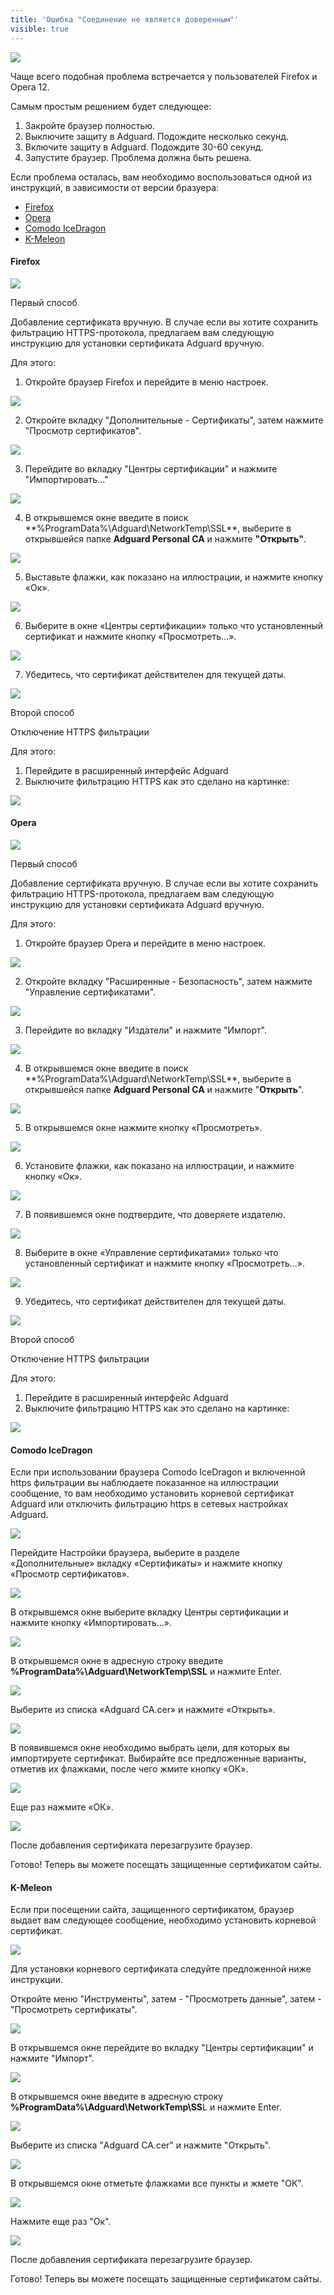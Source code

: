 ```yaml
---
title: 'Ошибка "Соединение не является доверенным"'
visible: true
---
```


![](https://cdn.adguard.com/public/Adguard/kb/ru/cert_ru.png)

Чаще всего подобная проблема встречается у пользователей Firefox и Opera 12. 

Самым простым решением будет следующее: 
1. Закройте браузер полностью. 
2. Выключите защиту в Adguard. Подождите несколько секунд. 
3. Включите защиту в Adguard. Подождите 30-60 секунд. 
4. Запустите браузер. Проблема должна быть решена.

Если проблема осталась, вам необходимо воспользоваться одной из инструкций, в зависимости от версии бразуера:

* [Firefox](#firefox)
* [Opera](#opera)
* [Comodo IceDragon](#comodo)
* [K-Meleon](#k-meleon)

<a name="firefox"></a>
#### Firefox
![](https://cdn.adguard.com/public/Adguard/kb/ru/certificate_ff/1.png)

Первый способ

Добавление сертификата вручную.
В случае если вы хотите сохранить фильтрацию HTTPS-протокола, предлагаем вам следующую инструкцию для установки сертификата Adguard вручную.

Для этого:
1. Откройте браузер Firefox и перейдите в меню настроек.

![](https://cdn.adguard.com/public/Adguard/kb/ru/certificate_ff/2.png)

2. Откройте вкладку "Дополнительные - Сертификаты", затем нажмите "Просмотр сертификатов".

![](https://cdn.adguard.com/public/Adguard/kb/ru/certificate_ff/3.png)

3. Перейдите во вкладку "Центры сертификации" и нажмите "Импортировать..."

![](https://cdn.adguard.com/public/Adguard/kb/ru/certificate_ff/4.png)

4. В открывшемся окне введите в поиск **%ProgramData%\Adguard\NetworkTemp\SSL\**, выберите в открывшейся папке **Adguard Personal CA** и нажмите **"Открыть"**.

![](https://cdn.adguard.com/public/Adguard/kb/ru/certificate/5.png)

5. Выставьте флажки, как показано на иллюстрации, и нажмите кнопку «Ок».

![](https://cdn.adguard.com/public/Adguard/kb/ru/certificate_ff/5.png)

6. Выберите в окне «Центры сертификации» только что установленный сертификат и нажмите кнопку «Просмотреть…».

![](https://cdn.adguard.com/public/Adguard/kb/ru/certificate_ff/6.png)

7. Убедитесь, что сертификат действителен для текущей даты.

![](https://cdn.adguard.com/public/Adguard/kb/ru/certificate_ff/7.png)

Второй способ

Отключение HTTPS фильтрации

Для этого: 
1. Перейдите в расширенный интерфейс Adguard 
2. Выключите фильтрацию HTTPS как это сделано на картинке:

![](https.png)


<a name="opera"></a>
#### Opera

![](https://cdn.adguard.com/public/Adguard/kb/ru/certificate/1.png)

Первый способ

Добавление сертификата вручную.
В случае если вы хотите сохранить фильтрацию HTTPS-протокола, предлагаем вам следующую инструкцию для установки сертификата Adguard вручную.

Для этого:
1. Откройте браузер Opera и перейдите в меню настроек.

![](https://cdn.adguard.com/public/Adguard/kb/ru/certificate/2.png)

2. Откройте вкладку "Расширенные - Безопасность", затем нажмите "Управление сертификатами".

![](https://cdn.adguard.com/public/Adguard/kb/ru/certificate/3.png)

3. Перейдите во вкладку "Издатели" и нажмите "Импорт".

![](https://cdn.adguard.com/public/Adguard/kb/ru/certificate/4.png)

4. В открывшемся окне введите в поиск **%ProgramData%\Adguard\NetworkTemp\SSL\**, выберите в открывшейся папке **Adguard Personal CA** и нажмите "**Открыть**".

![](https://cdn.adguard.com/public/Adguard/kb/ru/certificate/5.png)

5. В открывшемся окне нажмите кнопку «Просмотреть».

![](https://cdn.adguard.com/public/Adguard/kb/ru/certificate/6.png)

6. Установите флажки, как показано на иллюстрации, и нажмите кнопку «Ок».

![](https://cdn.adguard.com/public/Adguard/kb/ru/certificate/7.png)

7. В появившемся окне подтвердите, что доверяете издателю.

![](https://cdn.adguard.com/public/Adguard/kb/ru/certificate/8.png)

8. Выберите в окне «Управление сертификатами» только что установленный сертификат и нажмите кнопку «Просмотреть…».

![](https://cdn.adguard.com/public/Adguard/kb/ru/certificate/9.png)

9. Убедитесь, что сертификат действителен для текущей даты.

![](https://cdn.adguard.com/public/Adguard/kb/ru/certificate/10.png)

Второй способ

Отключение HTTPS фильтрации

Для этого: 
1. Перейдите в расширенный интерфейс Adguard 
2. Выключите фильтрацию HTTPS как это сделано на картинке:

![](https.png)

<a name="comodo"></a>
#### Comodo IceDragon

Если при использовании браузера Comodo IceDragon и включенной https фильтрации вы наблюдаете показанное на иллюстрации сообщение, то вам необходимо установить корневой сертификат Adguard или отключить фильтрацию https в сетевых настройках Adguard.

![](IceDragon_1.png)

Перейдите Настройки браузера, выберите в разделе «Дополнительные» вкладку «Сертификаты» и нажмите кнопку «Просмотр сертификатов».

![](IceDragon_2.png)

В открывшемся окне выберите вкладку Центры сертификации и нажмите кнопку «Импортировать…».

![](IceDragon_3.png)

В открывшемся окне в адресную строку введите **%ProgramData%\Adguard\NetworkTemp\SSL** и нажмите Enter.

![](IceDragon_4.png)

Выберите из списка «Adguard CA.cer» и нажмите «Открыть».

![](IceDragon_5.png)

В появившемся окне необходимо выбрать цели, для которых вы импортируете сертификат. Выбирайте все предложенные варианты, отметив их флажками, после чего жмите кнопку «ОК».

![](IceDragon_6.png)

Еще раз нажмите «ОК».

![](IceDragon_7.png)

После добавления сертификата перезагрузите браузер.

Готово! Теперь вы можете посещать защищенные сертификатом сайты.

<a name="k-meleon"></a>
#### K-Meleon

Если при посещении сайта, защищенного сертификатом, браузер выдает вам следующее сообщение, необходимо установить корневой сертификат.

![](K-Meleon_1.png)

Для установки корневого сертификата следуйте предложенной ниже инструкции.

Откройте меню "Инструменты", затем - "Просмотреть данные", затем - "Просмотреть сертификаты".

![](K-Meleon_2.png)

В открывшемся окне перейдите во вкладку "Центры сертификации" и нажмите "Импорт".

![](K-Meleon_3.png)

В открывшемся окне введите в адресную строку **%ProgramData%\Adguard\NetworkTemp\SS**L и нажмите Enter.

![](K-Meleon_4.png)

Выберите из списка "Adguard CA.cer" и нажмите "Открыть".

![](K-Meleon_5.png)

В открывшемся окне отметьте флажками все пункты и жмете "ОК".

![](K-Meleon_6.png)

Нажмите еще раз "Ок".

![](K-Meleon_7.png)

После добавления сертификата перезагрузите браузер.

Готово! Теперь вы можете посещать защищенные сертификатом сайты.


